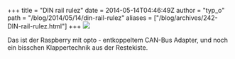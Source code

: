 +++
title = "DIN rail rulez"
date = 2014-05-14T04:46:49Z
author = "typ_o"
path = "/blog/2014/05/14/din-rail-rulez"
aliases = ["/blog/archives/242-DIN-rail-rulez.html"]
+++
![](/media/IMG_20140513_184947.jpg)

Das ist der Raspberry mit opto - entkoppeltem CAN-Bus Adapter, und noch
ein bisschen Klappertechnik aus der Restekiste.
